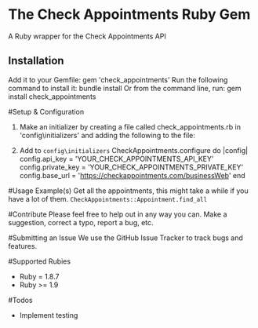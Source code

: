 # The Check Appointments Ruby Gem
A Ruby wrapper for the Check Appointments API

## <a name="installation">Installation</a>
Add it to your Gemfile:
  gem 'check_appointments'
Run the following command to install it:
  bundle install
Or from the command line, run:
  gem install check_appointments

#Setup & Configuration
1. Make an initializer by creating a file called check_appointments.rb in 'config\initializers' and adding the following to the file:

2. Add to `config\initializers`
  CheckAppointments.configure do |config|
    config.api_key = 'YOUR_CHECK_APPOINTMENTS_API_KEY'
    config.private_key = 'YOUR_CHECK_APPOINTMENTS_PRIVATE_KEY'
    config.base_url = 'https://checkappointments.com/businessWeb'
  end

#Usage Example(s)
Get all the appointments, this might take a while if you have a lot of them. `CheckAppointments::Appointment.find_all`

#Contribute
Please feel free to help out in any way you can.  Make a suggestion, correct a typo, report a bug, etc.

#Submitting an Issue
We use the GitHub Issue Tracker to track bugs and features.

#Supported Rubies
* Ruby = 1.8.7
* Ruby >= 1.9

#Todos
* Implement testing

